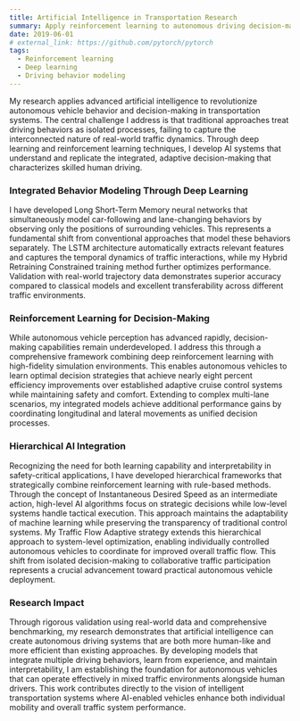 ```yaml
---
title: Artificial Intelligence in Transportation Research
summary: Apply reinforcement learning to autonomous driving decision-making, enabling AVs to drive adaptively in traffic, and advance deep learning techniques to accurately reproduce human driving behaviors.
date: 2019-06-01
# external_link: https://github.com/pytorch/pytorch
tags:
  - Reinforcement learning
  - Deep learning
  - Driving behavior modeling
---
```

My research applies advanced artificial intelligence to revolutionize autonomous vehicle behavior and decision-making in transportation systems. The central challenge I address is that traditional approaches treat driving behaviors as isolated processes, failing to capture the interconnected nature of real-world traffic dynamics. Through deep learning and reinforcement learning techniques, I develop AI systems that understand and replicate the integrated, adaptive decision-making that characterizes skilled human driving.

### Integrated Behavior Modeling Through Deep Learning
I have developed Long Short-Term Memory neural networks that simultaneously model car-following and lane-changing behaviors by observing only the positions of surrounding vehicles. This represents a fundamental shift from conventional approaches that model these behaviors separately. The LSTM architecture automatically extracts relevant features and captures the temporal dynamics of traffic interactions, while my Hybrid Retraining Constrained training method further optimizes performance. Validation with real-world trajectory data demonstrates superior accuracy compared to classical models and excellent transferability across different traffic environments.
### Reinforcement Learning for Decision-Making
While autonomous vehicle perception has advanced rapidly, decision-making capabilities remain underdeveloped. I address this through a comprehensive framework combining deep reinforcement learning with high-fidelity simulation environments. This enables autonomous vehicles to learn optimal decision strategies that achieve nearly eight percent efficiency improvements over established adaptive cruise control systems while maintaining safety and comfort. Extending to complex multi-lane scenarios, my integrated models achieve additional performance gains by coordinating longitudinal and lateral movements as unified decision processes.
### Hierarchical AI Integration
Recognizing the need for both learning capability and interpretability in safety-critical applications, I have developed hierarchical frameworks that strategically combine reinforcement learning with rule-based methods. Through the concept of Instantaneous Desired Speed as an intermediate action, high-level AI algorithms focus on strategic decisions while low-level systems handle tactical execution. This approach maintains the adaptability of machine learning while preserving the transparency of traditional control systems.
My Traffic Flow Adaptive strategy extends this hierarchical approach to system-level optimization, enabling individually controlled autonomous vehicles to coordinate for improved overall traffic flow. This shift from isolated decision-making to collaborative traffic participation represents a crucial advancement toward practical autonomous vehicle deployment.
### Research Impact
Through rigorous validation using real-world data and comprehensive benchmarking, my research demonstrates that artificial intelligence can create autonomous driving systems that are both more human-like and more efficient than existing approaches. By developing models that integrate multiple driving behaviors, learn from experience, and maintain interpretability, I am establishing the foundation for autonomous vehicles that can operate effectively in mixed traffic environments alongside human drivers. This work contributes directly to the vision of intelligent transportation systems where AI-enabled vehicles enhance both individual mobility and overall traffic system performance.
<!-- PyTorch is a Python package that provides tensor computation (like NumPy) with strong GPU acceleration. -->

<!--more-->
